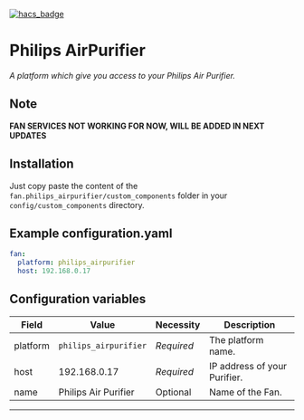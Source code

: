 [![hacs_badge](https://img.shields.io/badge/HACS-Custom-orange.svg?style=for-the-badge)](https://github.com/custom-components/hacs)

# Philips AirPurifier

_A platform which give you access to your Philips Air Purifier._

## Note

**FAN SERVICES NOT WORKING FOR NOW, WILL BE ADDED IN NEXT UPDATES**

## Installation

Just copy paste the content of the `fan.philips_airpurifier/custom_components` folder in your `config/custom_components` directory.

## Example configuration.yaml

```yaml
fan:
  platform: philips_airpurifier
  host: 192.168.0.17
```

## Configuration variables
  
Field | Value | Necessity | Description
--- | --- | --- | ---
platform | `philips_airpurifier` | *Required* | The platform name.
host | 192.168.0.17 | *Required* | IP address of your Purifier.
name | Philips Air Purifier | Optional | Name of the Fan.

***
